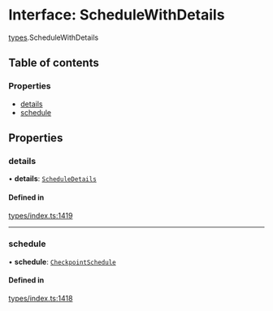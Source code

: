 # Interface: ScheduleWithDetails

[types](../wiki/types).ScheduleWithDetails

## Table of contents

### Properties

- [details](../wiki/types.ScheduleWithDetails#details)
- [schedule](../wiki/types.ScheduleWithDetails#schedule)

## Properties

### details

• **details**: [`ScheduleDetails`](../wiki/api.entities.CheckpointSchedule.types.ScheduleDetails)

#### Defined in

[types/index.ts:1419](https://github.com/PolymeshAssociation/polymesh-sdk/blob/e978aefd/src/types/index.ts#L1419)

___

### schedule

• **schedule**: [`CheckpointSchedule`](../wiki/api.entities.CheckpointSchedule.CheckpointSchedule)

#### Defined in

[types/index.ts:1418](https://github.com/PolymeshAssociation/polymesh-sdk/blob/e978aefd/src/types/index.ts#L1418)
